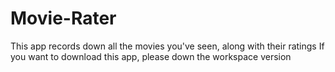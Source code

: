 # Movie-Rater
This app records down all the movies you've seen, along with their ratings
If you want to download this app, please down the workspace version
